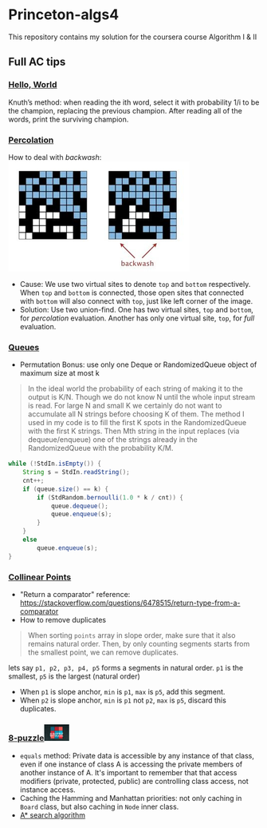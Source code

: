# Princeton-algs4

This repository contains my solution for the coursera course Algorithm I &amp; II

## Full AC tips

### [Hello, World](https://coursera.cs.princeton.edu/algs4/assignments/hello/specification.php)

Knuth’s method: when reading the ith word, select it with probability 1/i to be the champion, replacing the previous champion. After reading all of the words, print the surviving champion.

### [Percolation](https://coursera.cs.princeton.edu/algs4/assignments/percolation/specification.php)

How to deal with *backwash*: ![backwash](./misc/008vxvgGgy1h9gzvmh54bj30a4064dfy.jpg)

* Cause: We use two virtual sites to denote `top` and `bottom` respectively. When `top` and `bottom` is connected, those open sites that connected with `bottom` will also connect with `top`, just like left corner of the image.
* Solution: Use two union-find. One has two virtual sites, `top` and `bottom`, for *percolation* evaluation. Another has only one virtual site, `top`, for *full* evaluation.

### [Queues](https://coursera.cs.princeton.edu/algs4/assignments/queues/specification.php)

* Permutation Bonus: use only one Deque or RandomizedQueue object of maximum size at most k

>In the ideal world the probability of each string of making it to the output is K/N. Though we do not know N until the whole input stream is read. For large N and small K we certainly do not want to accumulate all N strings before choosing K of them. The method I used in my code is to fill the first K spots in the RandomizedQueue with the first K strings. Then Mth string in the input replaces (via dequeue/enqueue) one of the strings already in the RandomizedQueue with the probability K/M.

```Java
while (!StdIn.isEmpty()) {
    String s = StdIn.readString();
    cnt++;
    if (queue.size() == k) {
        if (StdRandom.bernoulli(1.0 * k / cnt)) {
            queue.dequeue();
            queue.enqueue(s);
        }
    }
    else
        queue.enqueue(s);
}
```

### [Collinear Points](https://coursera.cs.princeton.edu/algs4/assignments/collinear/specification.php)

* "Return a comparator" reference: <https://stackoverflow.com/questions/6478515/return-type-from-a-comparator>
* How to remove duplicates

> When sorting `points` array in slope order, make sure that it also remains natural order. Then, by only counting segments starts from the smallest point, we can remove duplicates.

lets say `p1, p2, p3, p4, p5` forms a segments in natural order. `p1` is the smallest, `p5` is the largest (natural order)

* When `p1` is slope anchor, `min` is `p1`, `max` is `p5`, add this segment.
* When `p2` is slope anchor, `min` is `p1` not `p2`, `max` is `p5`, discard this duplicates.

### [8-puzzle](https://coursera.cs.princeton.edu/algs4/assignments/8puzzle/specification.php)<img src="misc/logo.png" width="50"/>

<!-- ### ![](misc/logo.png) [8-puzzle](https://coursera.cs.princeton.edu/algs4/assignments/8puzzle/specification.php) -->

* `equals` method: Private data is accessible by any instance of that class,
        even if one instance of class A is accessing the private members of another instance of A.
        It's important to remember that that access modifiers (private, protected, public)
        are controlling class access, not instance access.
* Caching the Hamming and Manhattan priorities: not only caching in `Board` class, but also caching in `Node` inner class.
* [A* search algorithm](https://en.wikipedia.org/wiki/A*_search_algorithm)